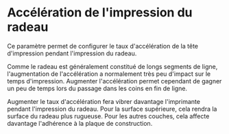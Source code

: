 Accélération de l'impression du radeau
===

Ce paramètre permet de configurer le taux d'accélération de la tête d'impression pendant l'impression du radeau.

Comme le radeau est généralement constitué de longs segments de ligne, l'augmentation de l'accélération a normalement très peu d'impact sur le temps d'impression. Augmenter l'accélération permet cependant de gagner un peu de temps lors du passage dans les coins en fin de ligne.

Augmenter le taux d'accélération fera vibrer davantage l'imprimante pendant l'impression du radeau. Pour la surface supérieure, cela rendra la surface du radeau plus rugueuse. Pour les autres couches, cela affecte davantage l'adhérence à la plaque de construction.
